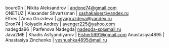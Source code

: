 bourd0n | Nikita Aleksandrov | andone74@gmail.com  
ONETUZ | Alexander Shvartsman | sashakaiser@yandex.ru  
Elfres | Anna Gruzdeva | anyagruzdeva@yandex.ru  
Dron74 | Kolyadin Andrey | avenger225@yahoo.com  
nadegda96 | Parfenova Nadegda| nadegda-sp@mail.ru  
Java2ME | Khadis Asfyandiyarov | Fisher5991@gmail.com
Anastasiya4895 | Anastasiya Zinchenko | vesnushka4895@mail.ru
